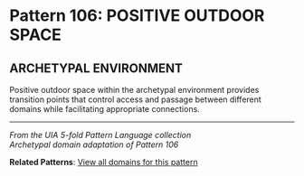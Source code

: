 # Pattern 106: POSITIVE OUTDOOR SPACE

## ARCHETYPAL ENVIRONMENT

Positive outdoor space within the archetypal environment provides transition points that control access and passage between different domains while facilitating appropriate connections.

---

*From the UIA 5-fold Pattern Language collection*  
*Archetypal domain adaptation of Pattern 106*

**Related Patterns**: [View all domains for this pattern](../../UIA/md/T106%20POSITIVE%20OUTDOOR%20SPACE.md)
